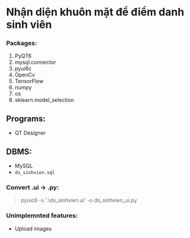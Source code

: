 # Nhận diện khuôn mặt để điểm danh sinh viên

### Packages:
1. PyQT6
2. mysql.connector
3. pyui6c
4. OpenCv
5. TensorFlow
6. numpy
7. os
8. sklearn.model_selection

## Programs:
  - QT Designer
## DBMS:
  - MySQL
  - `ds_sinhvien.sql`
### Convert .ui -> .py:
  > pyuic6 -x '.\ds_sinhvien.ui' -o ds_sinhvien_ui.py
### Unimplemnted features:
 - Upload images
